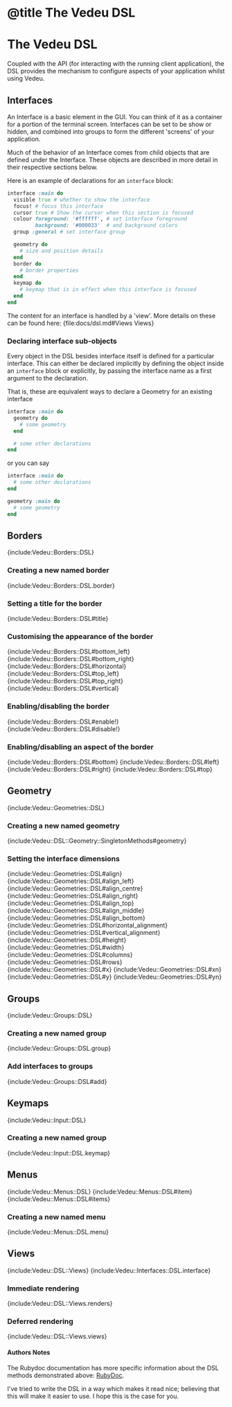 # @title The Vedeu DSL
# The Vedeu DSL

Coupled with the API (for interacting with the running client
application), the DSL provides the mechanism to configure aspects of
your application whilst using Vedeu.

## Interfaces

An Interface is a basic element in the GUI. You can think of it as a
container for a portion of the terminal screen. Interfaces can be set
to be show or hidden, and combined into groups to form the different
'screens' of your application.

Much of the behavior of an Interface comes from child objects that
are defined under the Interface. These objects are described in more
detail in their respective sections below.

Here is an example of declarations for an `interface` block:

```ruby
interface :main do
  visible true # whether to show the interface
  focus! # focus this interface
  cursor true # Show the cursor when this section is focused
  colour foreground: '#ffffff', # set interface foreground
         background: '#000033'  # and background colors
  group :general # set interface group

  geometry do
    # size and position details
  end
  border do
    # border properties
  end
  keymap do
    # keymap that is in effect when this interface is focused
  end
end
```

The content for an interface is handled by a 'view'. More details on
these can be found here: {file:docs/dsl.md#Views Views}

### Declaring interface sub-objects

Every object in the DSL besides interface itself is defined for a
particular interface. This can either be declared implicitly by
defining the object inside an `interface` block or explicitly, by
passing the interface name as a first argument to the declaration.

That is, these are equivalent ways to declare a Geometry for an
existing interface

```ruby
interface :main do
  geometry do
    # some geometry
  end

  # some other declarations
end
```

or you can say

```ruby
interface :main do
  # some other declarations
end

geometry :main do
  # some geometry
end
```

## Borders

{include:Vedeu::Borders::DSL}

### Creating a new named border

{include:Vedeu::Borders::DSL.border}

### Setting a title for the border

{include:Vedeu::Borders::DSL#title}

### Customising the appearance of the border

{include:Vedeu::Borders::DSL#bottom_left}
{include:Vedeu::Borders::DSL#bottom_right}
{include:Vedeu::Borders::DSL#horizontal}
{include:Vedeu::Borders::DSL#top_left}
{include:Vedeu::Borders::DSL#top_right}
{include:Vedeu::Borders::DSL#vertical}

### Enabling/disabling the border

{include:Vedeu::Borders::DSL#enable!}
{include:Vedeu::Borders::DSL#disable!}

### Enabling/disabling an aspect of the border

{include:Vedeu::Borders::DSL#bottom}
{include:Vedeu::Borders::DSL#left}
{include:Vedeu::Borders::DSL#right}
{include:Vedeu::Borders::DSL#top}

## Geometry

{include:Vedeu::Geometries::DSL}

### Creating a new named geometry

{include:Vedeu::DSL::Geometry::SingletonMethods#geometry}

### Setting the interface dimensions

{include:Vedeu::Geometries::DSL#align}
{include:Vedeu::Geometries::DSL#align_left}
{include:Vedeu::Geometries::DSL#align_centre}
{include:Vedeu::Geometries::DSL#align_right}
{include:Vedeu::Geometries::DSL#align_top}
{include:Vedeu::Geometries::DSL#align_middle}
{include:Vedeu::Geometries::DSL#align_bottom}
{include:Vedeu::Geometries::DSL#horizontal_alignment}
{include:Vedeu::Geometries::DSL#vertical_alignment}
{include:Vedeu::Geometries::DSL#height}
{include:Vedeu::Geometries::DSL#width}
{include:Vedeu::Geometries::DSL#columns}
{include:Vedeu::Geometries::DSL#rows}
{include:Vedeu::Geometries::DSL#x}
{include:Vedeu::Geometries::DSL#xn}
{include:Vedeu::Geometries::DSL#y}
{include:Vedeu::Geometries::DSL#yn}

## Groups

{include:Vedeu::Groups::DSL}

### Creating a new named group

{include:Vedeu::Groups::DSL.group}

### Add interfaces to groups

{include:Vedeu::Groups::DSL#add}

## Keymaps

{include:Vedeu::Input::DSL}

### Creating a new named group

{include:Vedeu::Input::DSL.keymap}

## Menus

{include:Vedeu::Menus::DSL}
{include:Vedeu::Menus::DSL#item}
{include:Vedeu::Menus::DSL#items}

### Creating a new named menu

{include:Vedeu::Menus::DSL.menu}

## Views

{include:Vedeu::DSL::Views}
{include:Vedeu::Interfaces::DSL.interface}

### Immediate rendering

{include:Vedeu::DSL::Views.renders}

### Deferred rendering

{include:Vedeu::DSL::Views.views}

#### Authors Notes

The Rubydoc documentation has more specific information about the DSL
methods demonstrated above: [RubyDoc](http://rubydoc.info/gems/vedeu).

I've tried to write the DSL in a way which makes it read nice;
believing that this will make it easier to use. I hope this is the
case for you.
